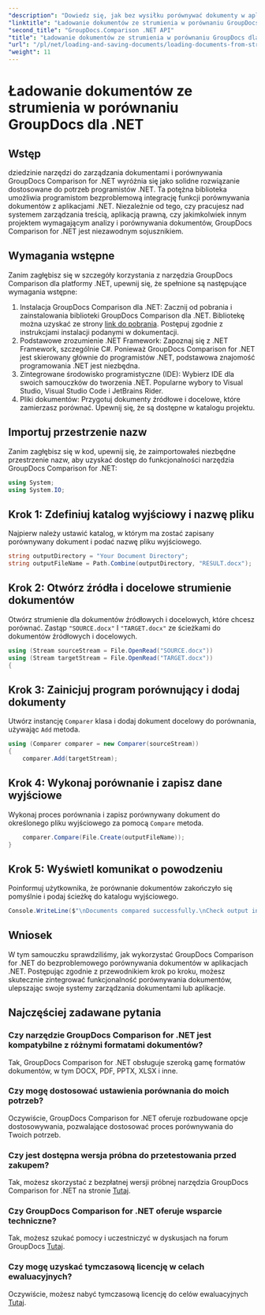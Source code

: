 ```yaml
---
"description": "Dowiedz się, jak bez wysiłku porównywać dokumenty w aplikacjach .NET przy użyciu GroupDocs Comparison, zaawansowanej biblioteki .NET."
"linktitle": "Ładowanie dokumentów ze strumienia w porównaniu GroupDocs dla .NET"
"second_title": "GroupDocs.Comparison .NET API"
"title": "Ładowanie dokumentów ze strumienia w porównaniu GroupDocs dla .NET"
"url": "/pl/net/loading-and-saving-documents/loading-documents-from-stream/"
"weight": 11
---
```


# Ładowanie dokumentów ze strumienia w porównaniu GroupDocs dla .NET

## Wstęp
dziedzinie narzędzi do zarządzania dokumentami i porównywania GroupDocs Comparison for .NET wyróżnia się jako solidne rozwiązanie dostosowane do potrzeb programistów .NET. Ta potężna biblioteka umożliwia programistom bezproblemową integrację funkcji porównywania dokumentów z aplikacjami .NET. Niezależnie od tego, czy pracujesz nad systemem zarządzania treścią, aplikacją prawną, czy jakimkolwiek innym projektem wymagającym analizy i porównywania dokumentów, GroupDocs Comparison for .NET jest niezawodnym sojusznikiem.
## Wymagania wstępne
Zanim zagłębisz się w szczegóły korzystania z narzędzia GroupDocs Comparison dla platformy .NET, upewnij się, że spełnione są następujące wymagania wstępne:
1. Instalacja GroupDocs Comparison dla .NET: Zacznij od pobrania i zainstalowania biblioteki GroupDocs Comparison dla .NET. Bibliotekę można uzyskać ze strony [link do pobrania](https://releases.groupdocs.com/comparison/net/). Postępuj zgodnie z instrukcjami instalacji podanymi w dokumentacji.
2. Podstawowe zrozumienie .NET Framework: Zapoznaj się z .NET Framework, szczególnie C#. Ponieważ GroupDocs Comparison for .NET jest skierowany głównie do programistów .NET, podstawowa znajomość programowania .NET jest niezbędna.
3. Zintegrowane środowisko programistyczne (IDE): Wybierz IDE dla swoich samouczków do tworzenia .NET. Popularne wybory to Visual Studio, Visual Studio Code i JetBrains Rider.
4. Pliki dokumentów: Przygotuj dokumenty źródłowe i docelowe, które zamierzasz porównać. Upewnij się, że są dostępne w katalogu projektu.

## Importuj przestrzenie nazw
Zanim zagłębisz się w kod, upewnij się, że zaimportowałeś niezbędne przestrzenie nazw, aby uzyskać dostęp do funkcjonalności narzędzia GroupDocs Comparison for .NET:
```csharp
using System;
using System.IO;
```
## Krok 1: Zdefiniuj katalog wyjściowy i nazwę pliku
Najpierw należy ustawić katalog, w którym ma zostać zapisany porównywany dokument i podać nazwę pliku wyjściowego.
```csharp
string outputDirectory = "Your Document Directory";
string outputFileName = Path.Combine(outputDirectory, "RESULT.docx");
```
## Krok 2: Otwórz źródła i docelowe strumienie dokumentów
Otwórz strumienie dla dokumentów źródłowych i docelowych, które chcesz porównać. Zastąp `"SOURCE.docx"` I `"TARGET.docx"` ze ścieżkami do dokumentów źródłowych i docelowych.
```csharp
using (Stream sourceStream = File.OpenRead("SOURCE.docx"))
using (Stream targetStream = File.OpenRead("TARGET.docx"))
{
```
## Krok 3: Zainicjuj program porównujący i dodaj dokumenty
Utwórz instancję `Comparer` klasa i dodaj dokument docelowy do porównania, używając `Add` metoda.
```csharp
using (Comparer comparer = new Comparer(sourceStream))
{
    comparer.Add(targetStream);
```
## Krok 4: Wykonaj porównanie i zapisz dane wyjściowe
Wykonaj proces porównania i zapisz porównywany dokument do określonego pliku wyjściowego za pomocą `Compare` metoda.
```csharp
    comparer.Compare(File.Create(outputFileName));
}
```
## Krok 5: Wyświetl komunikat o powodzeniu
Poinformuj użytkownika, że porównanie dokumentów zakończyło się pomyślnie i podaj ścieżkę do katalogu wyjściowego.
```csharp
Console.WriteLine($"\nDocuments compared successfully.\nCheck output in {outputDirectory}.");
```

## Wniosek
W tym samouczku sprawdziliśmy, jak wykorzystać GroupDocs Comparison for .NET do bezproblemowego porównywania dokumentów w aplikacjach .NET. Postępując zgodnie z przewodnikiem krok po kroku, możesz skutecznie zintegrować funkcjonalność porównywania dokumentów, ulepszając swoje systemy zarządzania dokumentami lub aplikacje.
## Najczęściej zadawane pytania
### Czy narzędzie GroupDocs Comparison for .NET jest kompatybilne z różnymi formatami dokumentów?
Tak, GroupDocs Comparison for .NET obsługuje szeroką gamę formatów dokumentów, w tym DOCX, PDF, PPTX, XLSX i inne.
### Czy mogę dostosować ustawienia porównania do moich potrzeb?
Oczywiście, GroupDocs Comparison for .NET oferuje rozbudowane opcje dostosowywania, pozwalające dostosować proces porównywania do Twoich potrzeb.
### Czy jest dostępna wersja próbna do przetestowania przed zakupem?
Tak, możesz skorzystać z bezpłatnej wersji próbnej narzędzia GroupDocs Comparison for .NET na stronie [Tutaj](https://releases.groupdocs.com/).
### Czy GroupDocs Comparison for .NET oferuje wsparcie techniczne?
Tak, możesz szukać pomocy i uczestniczyć w dyskusjach na forum GroupDocs [Tutaj](https://forum.groupdocs.com/c/comparison/12).
### Czy mogę uzyskać tymczasową licencję w celach ewaluacyjnych?
Oczywiście, możesz nabyć tymczasową licencję do celów ewaluacyjnych [Tutaj](https://purchase.groupdocs.com/temporary-license/).